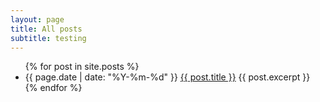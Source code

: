 ```yaml
---
layout: page
title: All posts
subtitle: testing
---
```


<ul>
  {% for post in site.posts %}
    <li>
      {{ page.date | date: "%Y-%m-%d" }}
      <a href="{{ post.url }}">{{ post.title }}</a>
      {{ post.excerpt }}
    </li>
  {% endfor %}
</ul>
